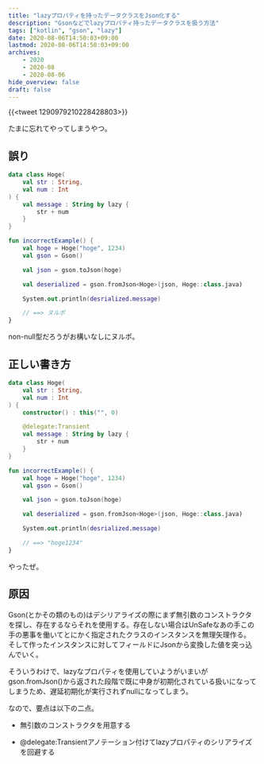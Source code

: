 ```yaml
---
title: "lazyプロパティを持ったデータクラスをJson化する"
description: "Gsonなどでlazyプロパティ持ったデータクラスを扱う方法"
tags: ["kotlin", "gson", "lazy"]
date: 2020-08-06T14:50:03+09:00
lastmod: 2020-08-06T14:50:03+09:00
archives:
    - 2020
    - 2020-08
    - 2020-08-06
hide_overview: false
draft: false
---
```


{{<tweet 1290979210228428803>}}

たまに忘れてやってしまうやつ。

## 誤り

```kt
data class Hoge(
    val str : String,
    val num : Int
) {
    val message : String by lazy {
        str + num
    }
}
```

```kt
fun incorrectExample() {
    val hoge = Hoge("hoge", 1234)
    val gson = Gson()

    val json = gson.toJson(hoge)

    val deserialized = gson.fromJson<Hoge>(json, Hoge::class.java)

    System.out.println(desrialized.message)

    // ==> ヌルポ
}
```

non-null型だろうがお構いなしにヌルポ。

## 正しい書き方

```kt
data class Hoge(
    val str : String,
    val num : Int
) {
    constructor() : this("", 0)

    @delegate:Transient
    val message : String by lazy {
        str + num
    }
}
```

```kt
fun incorrectExample() {
    val hoge = Hoge("hoge", 1234)
    val gson = Gson()

    val json = gson.toJson(hoge)

    val deserialized = gson.fromJson<Hoge>(json, Hoge::class.java)

    System.out.println(desrialized.message)

    // ==> "hoge1234"
}
```

やったぜ。

## 原因

Gson(とかその類のもの)はデシリアライズの際にまず無引数のコンストラクタを探し、存在するならそれを使用する。存在しない場合はUnSafeなあの手この手の悪事を働いてとにかく指定されたクラスのインスタンスを無理矢理作る。  
そして作ったインスタンスに対してフィールドにJsonから変換した値を突っ込んでいく。

そういうわけで、lazyなプロパティを使用していようがいまいがgson.fromJson()から返された段階で既に中身が初期化されている扱いになってしまうため、遅延初期化が実行されずnullになってしまう。

なので、要点は以下の二点。

- 無引数のコンストラクタを用意する

- @delegate:Transientアノテーション付けてlazyプロパティのシリアライズを回避する
